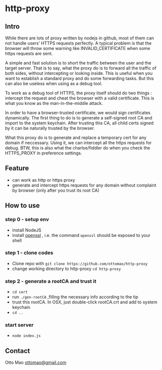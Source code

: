 http-proxy
==========

## Intro
While there are lots of proxy written by nodejs in github, most of them can not handle users' HTTPS requests perfectly. A typical problem is that the browser will throw some warning like INVALID_CERTIFICATE when some https requests are sent. 

A simple and fast solution is to short the traffic between the user and the target server. That is to say, what the proxy do is to forward all the traffic of both sides, without intercepting or looking inside. 
This is useful when you want to establish a standard proxy and do some forwarding tasks. But this can also be useless when using as a debug tool.

To work as a debug tool of HTTPS, the proxy itself should do two things : intercept the request and cheat the browser with a valid certificate. This is what you know as the man-in-the-middle attack.

In order to have a browser-trusted certificate, we would sign certificates dynamically. The first thing to do is to generate a self-signed root CA and import to the system keychain. After trusting this CA, all child certs signed by it can be naturally trusted by the browser. 

What this proxy do is to generate and replace a temporary cert for any domain if neccessary. Using it, we can intercept all the https requests for debug. BTW, this is also what the charlse/fiddler do when you check the HTTPS_PROXY in preference settings.

## Feature
* can work as http or https proxy
* generate and intercept https requests for any domain without complaint by browser (only after you trust its root CA)

## How to use
### step 0 - setup env
* install NodeJS
* install [openssl](http://www.openssl.org/) , i.e. the command ``openssl`` should be exposed to your shell

### step 1 - clone codes
* Clone repo with ``git clone https://github.com/ottomao/http-proxy``
* change working directory to http-proxy ``cd http-proxy``

### step 2 - generate a rootCA and trust it
* ``cd cert``
* run ``./gen-rootCA`` ,filling the necessary info according to the tip
* trust this rootCA. In OSX, just double-click rootCA.crt and add to system keychain
* ``cd ..``

### start server
* ``node index.js``



## Contact
Otto Mao
ottomao@gmail.com
